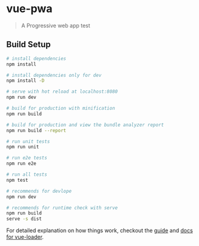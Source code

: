 # vue-pwa

> A Progressive web app test

## Build Setup

``` bash
# install dependencies
npm install

# install dependencies only for dev
npm install -D

# serve with hot reload at localhost:8080
npm run dev

# build for production with minification
npm run build

# build for production and view the bundle analyzer report
npm run build --report

# run unit tests
npm run unit

# run e2e tests
npm run e2e

# run all tests
npm test

# recommends for devlope
npm run dev

# recommends for runtime check with serve
npm run build
serve -s dist
```

For detailed explanation on how things work, checkout the [guide](http://vuejs-templates.github.io/webpack/) and [docs for vue-loader](http://vuejs.github.io/vue-loader).
